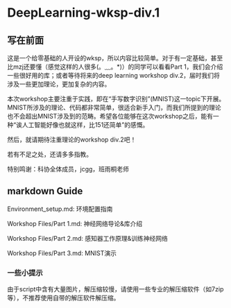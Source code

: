 # DeepLearning-wksp-div.1

## 写在前面

这是一个给零基础的人开设的wksp，所以内容比较简单。对于有一定基础，甚至比mzj还要懂（感觉这样的人很多(。﹏。*)）的同学可以看看Part 1，我们会介绍一些很好用的库；或者等待将来的deep learning workshop div.2，届时我们将涉及一些更加理论，更加复杂的内容。

本次workshop主要注重于实践，即在“手写数字识别”(MNIST)这一topic下开展。MNIST所涉及的理论、代码都非常简单，很适合新手入门，而我们所提到的理论也不会超出MNIST涉及到的范畴。希望各位能够在这次workshop之后，能有一种“诶人工智能好像也就这样，比151还简单”的感慨。

然后，就请期待注重理论的workshop div.2吧！

若有不足之处，还请多多指教。

特别鸣谢：科协全体成员，jcgg，班雨桐老师

## markdown Guide

Environment_setup.md: 环境配置指南

Workshop Files/Part 1.md: 神经网络导论&库介绍

Workshop Files/Part 2.md: 感知器工作原理&训练神经网络

Workshop Files/Part 3.md: MNIST演示

### 一些小提示

由于script中含有大量图片，解压缩较慢，请使用一些专业的解压缩软件（如7zip等），不推荐使用自带的解压软件解压缩。
